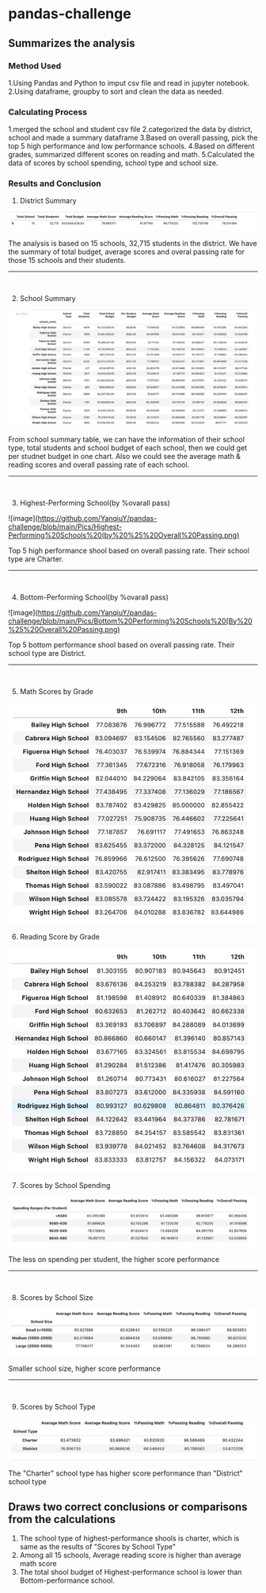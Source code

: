 # pandas-challenge

## Summarizes the analysis
### Method Used
1.Using Pandas  and Python to imput csv file and read in jupyter notebook.
2.Using dataframe, groupby to sort and clean the data as needed.

### Calculating Process
1.merged the school and student csv file
2.categorized the data by district, school and made a summary dataframe
3.Based on overall passing, pick the top 5 high performance and low performance schools.
4.Based on different grades, summarized different scores on reading and math.
5.Calculated the data of scores by school spending, school type and school size.

### Results and Conclusion

1. District Summary

![Image](https://github.com/YanqiuY/pandas-challenge/blob/main/Pics/District%20Summary.png)

The analysis is based on 15 schools, 32,715 students in the district. We have the summary of total budget, average scores and overal passing rate for those 15 schools and their students.
***
<br>

2. School Summary

![image](https://github.com/YanqiuY/pandas-challenge/blob/main/Pics/School%20Summary.png)

From school summary table, we can have the information of their school type, total students and school budget of each school, then we could get per studnet budget in one chart. Also we could see the average math & reading scores and overall passing rate of each school.
***
<br>

3. Highest-Performing School(by %ovarall pass)

![image](https://github.com/YanqiuY/pandas-challenge/blob/main/Pics/Highest-Performing%20Schools%20(by%20%25%20Overall%20Passing.png)

Top 5 high performance shool based on overall passing rate. Their school type are Charter.
***
<br>

4. Bottom-Performing School(by %ovarall pass)

![image](https://github.com/YanqiuY/pandas-challenge/blob/main/Pics/Bottom%20Performing%20Schools%20(By%20%25%20Overall%20Passing.png)

Top 5 bottom performance shool based on overall passing rate. Their school type are District.
***
<br>

5. Math Scores by Grade

![image](https://github.com/YanqiuY/pandas-challenge/blob/main/Pics/Math%20Scores%20by%20Grade.png)

6. Reading Score by Grade

![image](https://github.com/YanqiuY/pandas-challenge/blob/main/Pics/Reading%20Score%20by%20Grade.png)

7. Scores by School Spending

![image](https://github.com/YanqiuY/pandas-challenge/blob/main/Pics/Scores%20by%20School%20Spending.png)

The less on spending per student, the higher score performance
***
<br>

8. Scores by School Size

![image](https://github.com/YanqiuY/pandas-challenge/blob/main/Pics/Scores%20by%20School%20Size.png)

Smaller school size, higher score performance
***
<br>

9. Scores by School Type

![image](https://github.com/YanqiuY/pandas-challenge/blob/main/Pics/Scores%20by%20School%20Type.png)

The "Charter" school type has higher score performance than "District" school type

## Draws two correct conclusions or comparisons from the calculations

1. The school type of highest-performance shools is charter, which is same as the results of "Scores by School Type"
2. Among all 15 schools, Average reading score is higher than average math score
3. The total shool budget of Highest-performance school is lower than Bottom-performance school.
